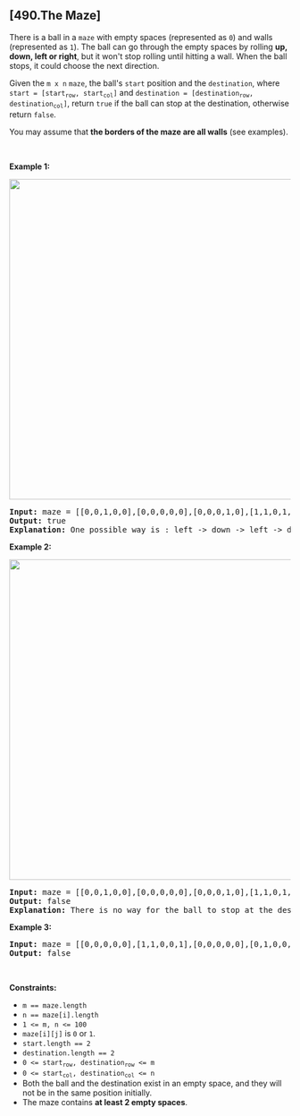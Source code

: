 ## [490.The Maze]
<p>There is a ball in a <code>maze</code> with empty spaces (represented as <code>0</code>) and walls (represented as <code>1</code>). The ball can go through the empty spaces by rolling <strong>up, down, left or right</strong>, but it won&#39;t stop rolling until hitting a wall. When the ball stops, it could choose the next direction.</p>

<p>Given the <code>m x n</code> <code>maze</code>, the ball&#39;s <code>start</code> position and the <code>destination</code>, where <code>start = [start<sub>row</sub>, start<sub>col</sub>]</code> and <code>destination = [destination<sub>row</sub>, destination<sub>col</sub>]</code>, return <code>true</code> if the ball can stop at the destination, otherwise return <code>false</code>.</p>

<p>You may assume that <strong>the borders of the maze are all walls</strong> (see examples).</p>

<p>&nbsp;</p>
<p><strong class="example">Example 1:</strong></p>
<img alt="" src="https://assets.leetcode.com/uploads/2021/03/31/maze1-1-grid.jpg" style="width: 573px; height: 573px;" />
<pre>
<strong>Input:</strong> maze = [[0,0,1,0,0],[0,0,0,0,0],[0,0,0,1,0],[1,1,0,1,1],[0,0,0,0,0]], start = [0,4], destination = [4,4]
<strong>Output:</strong> true
<strong>Explanation:</strong> One possible way is : left -&gt; down -&gt; left -&gt; down -&gt; right -&gt; down -&gt; right.
</pre>

<p><strong class="example">Example 2:</strong></p>
<img alt="" src="https://assets.leetcode.com/uploads/2021/03/31/maze1-2-grid.jpg" style="width: 573px; height: 573px;" />
<pre>
<strong>Input:</strong> maze = [[0,0,1,0,0],[0,0,0,0,0],[0,0,0,1,0],[1,1,0,1,1],[0,0,0,0,0]], start = [0,4], destination = [3,2]
<strong>Output:</strong> false
<strong>Explanation:</strong> There is no way for the ball to stop at the destination. Notice that you can pass through the destination but you cannot stop there.
</pre>

<p><strong class="example">Example 3:</strong></p>

<pre>
<strong>Input:</strong> maze = [[0,0,0,0,0],[1,1,0,0,1],[0,0,0,0,0],[0,1,0,0,1],[0,1,0,0,0]], start = [4,3], destination = [0,1]
<strong>Output:</strong> false
</pre>

<p>&nbsp;</p>
<p><strong>Constraints:</strong></p>

<ul>
	<li><code>m == maze.length</code></li>
	<li><code>n == maze[i].length</code></li>
	<li><code>1 &lt;= m, n &lt;= 100</code></li>
	<li><code>maze[i][j]</code> is <code>0</code> or <code>1</code>.</li>
	<li><code>start.length == 2</code></li>
	<li><code>destination.length == 2</code></li>
	<li><code>0 &lt;= start<sub>row</sub>, destination<sub>row</sub> &lt;= m</code></li>
	<li><code>0 &lt;= start<sub>col</sub>, destination<sub>col</sub> &lt;= n</code></li>
	<li>Both the ball and the destination exist in an empty space, and they will not be in the same position initially.</li>
	<li>The maze contains <strong>at least 2 empty spaces</strong>.</li>
</ul>
